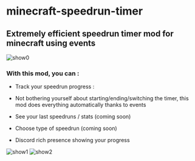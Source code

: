 # minecraft-speedrun-timer
## Extremely efficient speedrun timer mod for minecraft using events 

![show0](https://ibb.co/Bt29km3)

### With this mod, you can : 

- Track your speedrun progress : 

- Not bothering yourself about starting/ending/switching the timer, this mod does everything automatically thanks to events

- See your last speedruns / stats (coming soon)

- Choose type of speedrun (coming soon)

- Discord rich presence showing your progress


![show1](http://sc.aymdj.me/cdn/hbs3994y.png)
![show2](http://sc.aymdj.me/cdn/36u6ljj0.png)
